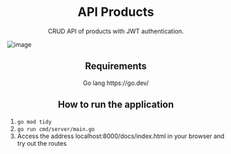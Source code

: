 <h1 align="center"> API Products </h1>

<p align="center"> CRUD API of products with JWT authentication.</p>
<p> </p>

![image](https://github.com/patyumi/api-products/assets/49499091/c8764e93-ce7d-41e8-abbc-565076852082)

<p> </p>

<h2 align="center"> Requirements </h2>

<p align="center"> Go lang https://go.dev/ </p>

<h2 align="center"> How to run the application </h2>

1. `go mod tidy`
2. `go run cmd/server/main.go`
3. Access the address localhost:8000/docs/index.html in your browser and try out the routes
